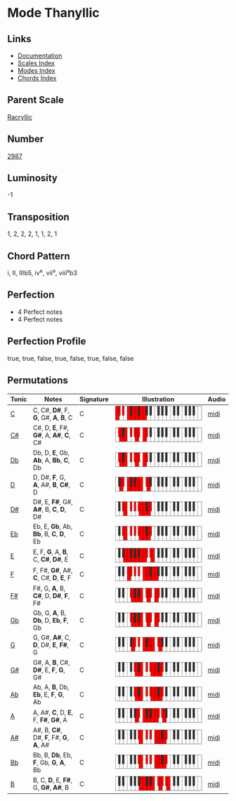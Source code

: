 # Mode Thanyllic

## Links

- [Documentation](README.md)
- [Scales Index](Scales.md)
- [Modes Index](Modes.md)
- [Chords Index](Chords.md)

## Parent Scale

[Racryllic](ScaleRacryllic.md)

## Number

[2987](https://ianring.com/musictheory/scales/2987)

## Luminosity

-1

## Transposition

1, 2, 2, 2, 1, 1, 2, 1

## Chord Pattern

i, II, IIIb5, iv⁰, vii⁰, viii⁰b3

## Perfection

- 4 Perfect notes
- 4 Perfect notes

## Perfection Profile

true, true, false, true, false, true, false, false

## Permutations

| Tonic | Notes | Signature | Illustration | Audio |
|-------|-------|-----------|--------------|-------|
| [C](ModeCNaturalThanyllic.md) | C, C#, **D#**, F, **G**, G#, **A**, **B**, C | C | ![CNaturalThanyllic](ModeCNaturalThanyllic.png) | [midi](https://github.com/edipermadi/music/blob/main/docs/ModeCNaturalThanyllic.mid?raw=true) |
| [C#](ModeCSharpThanyllic.md) | C#, D, **E**, F#, **G#**, A, **A#**, **C**, C# | C | ![CSharpThanyllic](ModeCSharpThanyllic.png) | [midi](https://github.com/edipermadi/music/blob/main/docs/ModeCSharpThanyllic.mid?raw=true) |
| [Db](ModeDFlatThanyllic.md) | Db, D, **E**, Gb, **Ab**, A, **Bb**, **C**, Db | C | ![DFlatThanyllic](ModeDFlatThanyllic.png) | [midi](https://github.com/edipermadi/music/blob/main/docs/ModeDFlatThanyllic.mid?raw=true) |
| [D](ModeDNaturalThanyllic.md) | D, D#, **F**, G, **A**, A#, **B**, **C#**, D | C | ![DNaturalThanyllic](ModeDNaturalThanyllic.png) | [midi](https://github.com/edipermadi/music/blob/main/docs/ModeDNaturalThanyllic.mid?raw=true) |
| [D#](ModeDSharpThanyllic.md) | D#, E, **F#**, G#, **A#**, B, **C**, **D**, D# | C | ![DSharpThanyllic](ModeDSharpThanyllic.png) | [midi](https://github.com/edipermadi/music/blob/main/docs/ModeDSharpThanyllic.mid?raw=true) |
| [Eb](ModeEFlatThanyllic.md) | Eb, E, **Gb**, Ab, **Bb**, B, **C**, **D**, Eb | C | ![EFlatThanyllic](ModeEFlatThanyllic.png) | [midi](https://github.com/edipermadi/music/blob/main/docs/ModeEFlatThanyllic.mid?raw=true) |
| [E](ModeENaturalThanyllic.md) | E, F, **G**, A, **B**, C, **C#**, **D#**, E | C | ![ENaturalThanyllic](ModeENaturalThanyllic.png) | [midi](https://github.com/edipermadi/music/blob/main/docs/ModeENaturalThanyllic.mid?raw=true) |
| [F](ModeFNaturalThanyllic.md) | F, F#, **G#**, A#, **C**, C#, **D**, **E**, F | C | ![FNaturalThanyllic](ModeFNaturalThanyllic.png) | [midi](https://github.com/edipermadi/music/blob/main/docs/ModeFNaturalThanyllic.mid?raw=true) |
| [F#](ModeFSharpThanyllic.md) | F#, G, **A**, B, **C#**, D, **D#**, **F**, F# | C | ![FSharpThanyllic](ModeFSharpThanyllic.png) | [midi](https://github.com/edipermadi/music/blob/main/docs/ModeFSharpThanyllic.mid?raw=true) |
| [Gb](ModeGFlatThanyllic.md) | Gb, G, **A**, B, **Db**, D, **Eb**, **F**, Gb | C | ![GFlatThanyllic](ModeGFlatThanyllic.png) | [midi](https://github.com/edipermadi/music/blob/main/docs/ModeGFlatThanyllic.mid?raw=true) |
| [G](ModeGNaturalThanyllic.md) | G, G#, **A#**, C, **D**, D#, **E**, **F#**, G | C | ![GNaturalThanyllic](ModeGNaturalThanyllic.png) | [midi](https://github.com/edipermadi/music/blob/main/docs/ModeGNaturalThanyllic.mid?raw=true) |
| [G#](ModeGSharpThanyllic.md) | G#, A, **B**, C#, **D#**, E, **F**, **G**, G# | C | ![GSharpThanyllic](ModeGSharpThanyllic.png) | [midi](https://github.com/edipermadi/music/blob/main/docs/ModeGSharpThanyllic.mid?raw=true) |
| [Ab](ModeAFlatThanyllic.md) | Ab, A, **B**, Db, **Eb**, E, **F**, **G**, Ab | C | ![AFlatThanyllic](ModeAFlatThanyllic.png) | [midi](https://github.com/edipermadi/music/blob/main/docs/ModeAFlatThanyllic.mid?raw=true) |
| [A](ModeANaturalThanyllic.md) | A, A#, **C**, D, **E**, F, **F#**, **G#**, A | C | ![ANaturalThanyllic](ModeANaturalThanyllic.png) | [midi](https://github.com/edipermadi/music/blob/main/docs/ModeANaturalThanyllic.mid?raw=true) |
| [A#](ModeASharpThanyllic.md) | A#, B, **C#**, D#, **F**, F#, **G**, **A**, A# | C | ![ASharpThanyllic](ModeASharpThanyllic.png) | [midi](https://github.com/edipermadi/music/blob/main/docs/ModeASharpThanyllic.mid?raw=true) |
| [Bb](ModeBFlatThanyllic.md) | Bb, B, **Db**, Eb, **F**, Gb, **G**, **A**, Bb | C | ![BFlatThanyllic](ModeBFlatThanyllic.png) | [midi](https://github.com/edipermadi/music/blob/main/docs/ModeBFlatThanyllic.mid?raw=true) |
| [B](ModeBNaturalThanyllic.md) | B, C, **D**, E, **F#**, G, **G#**, **A#**, B | C | ![BNaturalThanyllic](ModeBNaturalThanyllic.png) | [midi](https://github.com/edipermadi/music/blob/main/docs/ModeBNaturalThanyllic.mid?raw=true) |
